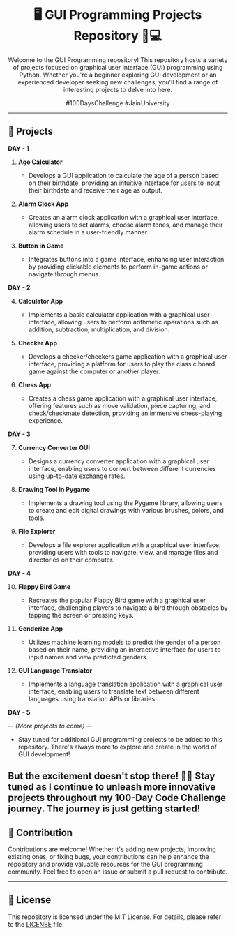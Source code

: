 <div align="center">
  
# 🖥️ GUI Programming Projects Repository 🎨💻

Welcome to the GUI Programming repository! This repository hosts a variety of projects focused on graphical user interface (GUI) programming using Python. Whether you're a beginner exploring GUI development or an experienced developer seeking new challenges, you'll find a range of interesting projects to delve into here.

#100DaysChallenge #JainUniversity

</div>

---

## 📂 Projects
**DAY - 1**

1. **Age Calculator**  
   - Develops a GUI application to calculate the age of a person based on their birthdate, providing an intuitive interface for users to input their birthdate and receive their age as output.

2. **Alarm Clock App**  
   - Creates an alarm clock application with a graphical user interface, allowing users to set alarms, choose alarm tones, and manage their alarm schedule in a user-friendly manner.

3. **Button in Game**  
   - Integrates buttons into a game interface, enhancing user interaction by providing clickable elements to perform in-game actions or navigate through menus.


**DAY - 2**

4. **Calculator App**
   - Implements a basic calculator application with a graphical user interface, allowing users to perform arithmetic operations such as addition, subtraction, multiplication, and division.

5. **Checker App**
   - Develops a checker/checkers game application with a graphical user interface, providing a platform for users to play the classic board game against the computer or another player.

6. **Chess App**
   - Creates a chess game application with a graphical user interface, offering features such as move validation, piece capturing, and check/checkmate detection, providing an immersive chess-playing experience.
  
**DAY - 3**
     
7. **Currency Converter GUI**
   - Designs a currency converter application with a graphical user interface, enabling users to convert between different currencies using up-to-date exchange rates.

8. **Drawing Tool in Pygame**
   - Implements a drawing tool using the Pygame library, allowing users to create and edit digital drawings with various brushes, colors, and tools.

9. **File Explorer**
   - Develops a file explorer application with a graphical user interface, providing users with tools to navigate, view, and manage files and directories on their computer.


**DAY - 4**

10. **Flappy Bird Game**
    - Recreates the popular Flappy Bird game with a graphical user interface, challenging players to navigate a bird through obstacles by tapping the screen or pressing keys.

11. **Genderize App**
    - Utilizes machine learning models to predict the gender of a person based on their name, providing an interactive interface for users to input names and view predicted genders.

12. **GUI Language Translator**
    - Implements a language translation application with a graphical user interface, enabling users to translate text between different languages using translation APIs or libraries.


**DAY - 5**

-- *(More projects to come)*  --
   - Stay tuned for additional GUI programming projects to be added to this repository. There's always more to explore and create in the world of GUI development!


But the excitement doesn't stop there! 🚀💼 Stay tuned as I continue to unleash more innovative projects throughout my 100-Day Code Challenge journey. The journey is just getting started!
---

## 🤝 Contribution

Contributions are welcome! Whether it's adding new projects, improving existing ones, or fixing bugs, your contributions can help enhance the repository and provide valuable resources for the GUI programming community. Feel free to open an issue or submit a pull request to contribute.

---

## 📝 License

This repository is licensed under the MIT License. For details, please refer to the [LICENSE](LICENSE) file.

</div>
